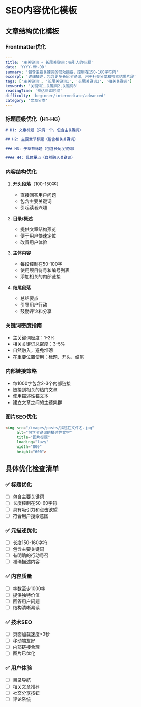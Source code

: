 # SEO内容优化模板

## 文章结构优化模板

### Frontmatter优化
```yaml
---
title: '主关键词 + 长尾关键词：吸引人的标题'
date: 'YYYY-MM-DD'
summary: '包含主要关键词的简短摘要，控制在150-160字符内'
excerpt: '详细描述，包含更多长尾关键词，用于社交分享和搜索结果片段'
tags: ['主关键词', '长尾关键词1', '长尾关键词2', '相关关键词']
keywords: '关键词1,关键词2,关键词3'
readingTime: '预估阅读时间'
difficulty: 'beginner/intermediate/advanced'
category: '文章分类'
---
```

### 标题层级优化（H1-H6）
```markdown
# H1: 文章标题（只有一个，包含主关键词）

## H2: 主要章节标题（包含相关关键词）

### H3: 子章节标题（包含长尾关键词）

#### H4: 具体要点（自然融入关键词）
```

### 内容结构优化
1. **开头段落**（100-150字）
   - 直接回答用户问题
   - 包含主要关键词
   - 引起读者兴趣

2. **目录/概述**
   - 提供文章结构预览
   - 便于用户快速定位
   - 改善用户体验

3. **主体内容**
   - 每段控制在50-100字
   - 使用项目符号和编号列表
   - 添加相关的内部链接

4. **结尾段落**
   - 总结要点
   - 引导用户行动
   - 鼓励评论和分享

### 关键词密度指南
- 主关键词密度：1-2%
- 相关关键词总密度：3-5%
- 自然融入，避免堆砌
- 在重要位置使用：标题、开头、结尾

### 内部链接策略
- 每1000字包含2-3个内部链接
- 链接到相关的热门文章
- 使用描述性锚文本
- 建立文章之间的主题集群

### 图片SEO优化
```html
<img src="/images/posts/描述性文件名.jpg" 
     alt="包含关键词的描述性文字" 
     title="图片标题"
     loading="lazy"
     width="800" 
     height="600">
```

## 具体优化检查清单

### ✅ 标题优化
- [ ] 包含主要关键词
- [ ] 长度控制在50-60字符
- [ ] 具有吸引力和点击欲望
- [ ] 符合用户搜索意图

### ✅ 元描述优化
- [ ] 长度150-160字符
- [ ] 包含主要关键词
- [ ] 有明确的行动号召
- [ ] 准确描述内容

### ✅ 内容质量
- [ ] 字数至少1000字
- [ ] 提供独特价值
- [ ] 回答用户问题
- [ ] 结构清晰易读

### ✅ 技术SEO
- [ ] 页面加载速度<3秒
- [ ] 移动端友好
- [ ] 内部链接合理
- [ ] 图片已优化

### ✅ 用户体验
- [ ] 目录导航
- [ ] 相关文章推荐
- [ ] 社交分享按钮
- [ ] 评论系统 